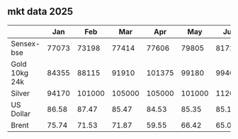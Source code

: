 ## mkt data 2025
|               | Jan   | Feb    | Mar    | Apr    | May    | Jun    | Jul    | Aug    | Sep    | Oct | Nov | Dec |
|---------------|-------|--------|--------|--------|--------|--------|--------|--------|--------|-----|-----|-----|
| Sensex-bse    | 77073 | 73198  | 77414  | 77606  | 79805  | 81721  | 82408  | 79809  | 80953  |     |     |     |
| Gold 10kg 24k | 84355 | 88115  | 91910  | 101375 | 99180  | 99460  | 102090 | 106845 | 111420 |     |     |     |
| Silver        | 94170 | 101000 | 105000 | 105000 | 101000 | 112000 | 119000 | 121000 | 130000 |     |     |     |
| US Dollar     | 86.58 | 87.47  | 85.47  | 84.53  | 85.35  | 85.17  | 86.58  | 88.15  | 88.08  |     |     |     |
| Brent         | 75.74 | 71.53  | 71.87  | 59.55  | 66.42  | 65.02  | 72.4   | 67     | 66.45  |     |     |     |
